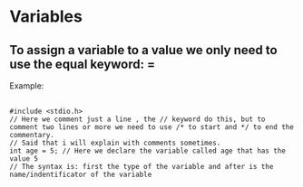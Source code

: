 <h1>Variables</h1>
<h2>To assign a variable to a value we only need to use the equal keyword: = </h2>
<p>Example:</p>
<pre> 
<code>#include &lt;stdio.h&gt;
// Here we comment just a line , the // keyword do this, but to comment two lines or more we need to use /* to start and */ to end the commentary.
// Said that i will explain with comments sometimes.
int age = 5; // Here we declare the variable called age that has the value 5
// The syntax is: first the type of the variable and after is the name/indentificator of the variable
</code>
</pre>
